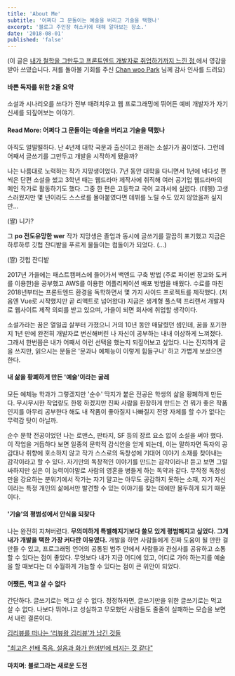 ```yaml
---
title: 'About Me'
subtitle: '어쩌다 그 문돌이는 예술을 버리고 기술을 택했나'
excerpt: '블로그 주인장 허스키에 대해 알아보는 장소.'
date: '2018-08-01'
published: 'false'
---
```


(이 글은
<a href="https://medium.com/@pycraft114/%EB%82%B4%EA%B0%80-%EC%B2%A0%ED%95%99%EC%9D%84-%EA%B7%B8%EB%A7%8C-%EB%91%90%EA%B3%A0-%ED%94%84%EB%A1%A0%ED%8A%B8%EC%97%94%EB%93%9C-%EA%B0%9C%EB%B0%9C%EC%9E%90%EB%A1%9C-%EC%B7%A8%EC%97%85%ED%95%98%EA%B8%B0-%EA%B9%8C%EC%A7%80-%EB%8A%90%EB%82%80%EC%A0%90-cc1cd4bf3603"
   target="_blank">
   내가 철학을 그만두고 프론트엔드 개발자로 취업하기까지 느낀 점
</a>
에서 영감을 받아 쓰였습니다. 저를 돌아볼 기회를 주신
<a href="https://medium.com/@pycraft114" target="_blank">Chan woo Park</a> 님께 감사 인사를 드려요)

#### 바쁜 독자를 위한 2줄 요약

소설과 시나리오를 쓰다가 전부 때려치우고 웹 프로그래밍에 뛰어든 예비 개발자가 자기 신세를 되짚어보는 이야기.

#### Read More: 어쩌다 그 문돌이는 예술을 버리고 기술을 택했나

아직도 얼떨떨하다. 난 4년제 대학 국문과 출신이고 원래는 소설가가 꿈이었다. 그런데 어째서 글쓰기를 그만두고 개발을 시작하게 됐을까?

나는 나름대로 노력하는 작가 지망생이었다. 7년 동안 대학을 다니면서 1년에 네다섯 편씩은 단편 소설을 썼고 3학년 때는 웹드라마 제작사에 취직해 여러 공기업 웹드라마의 메인 작가로 활동하기도 했다.
그중 한 편은 고등학교 국어 교과서에 실렸다. (데헷) 고생스러웠지만 몇 년이라도 스스로를 몰아붙였다면 데뷔를 노릴 수도 있지 않았을까 싶지만...

(짤) 니가?

그 **po 전도유망한 wer** 작가 지망생은 졸업과 동시에 글쓰기를 깔끔히 포기했고 지금은 하루하루 깃헙 잔디밭을 푸르게 물들이는 컴돌이가 되었다. (...)

(짤) 깃헙 잔디밭

2017년 가을에는 패스트캠퍼스에 들어가서 백엔드 구축 방법 (주로 파이썬 장고와 도커를 이용한)을 공부했고 AWS를 이용한 어플리케이션 배포 방법을 배웠다.
수료를 마친 2018년부터는 프론트엔드 환경을 독학하면서 몇 가지 사이드 프로젝트를 제작했다.
(처음엔 Vue로 시작했지만 곧 리액트로 넘어왔다) 지금은 생계형 풀스택 프리랜서 개발자로 웹사이트 제작 의뢰를 받고 있으며, 가을이 되면 회사에 취업할 생각이다.

소설가라는 꿈은 열일곱 살부터 가졌으니 거의 10년 동안 매달렸던 셈인데, 꿈을 포기한 지 1년 만에 완전히 개발자로 변신해버린 나 자신이 공부하는 내내 이상하게 느껴졌다.
그래서 한번쯤은 내가 어째서 이런 선택을 했는지 되짚어보고 싶었다. 나는 진지하게 글을 쓰지만, 읽으시는 분들은 '문과나 예체능이 이렇게 힘들구나' 하고 가볍게 보셨으면 한다.

#### 내 삶을 황폐하게 만든 '예술'이라는 굴레

모든 예체능 학과가 그렇겠지만 '순수' 딱지가 붙은 전공은 학생의 삶을 황폐하게 만든다.
무시무시한 작업량도 한몫 하겠지만 진짜 사람을 환장하게 만드는 건 뭐가 좋은 작품인지를 아무리 공부한다 해도 내 작품이 좋아질지 나빠질지 전망 자체를 할 수가 없다는 무력감 탓이 아닐까.

순수 문학 전공이었던 나는 로맨스, 판타지, SF 등의 장르 요소 없이 소설을 써야 했다.
이 작업을 거듭하다 보면 일종의 문학적 감식안을 얻게 되는데, 이는 말하자면 독자의 공감대나 취향에 호소하지 않고 작가 스스로의 독창성에 기대어 이야기 소재를 찾아내는 감각이라고 할 수 있다.
자기만의 독창적인 이야기를 만드는 감각이라니! 듣고 보면 그럴싸하지만 실은 이 능력이야말로 사람의 영혼을 병들게 하는 독약과 같다.
무작정 독창성만을 강요하는 분위기에서 작가는 자기 말고는 아무도 공감하지 못하는 소재, 자기 자신이라는 특정 개인의 삶에서만 발견할 수 있는 이야기를 찾는 데에만 몰두하게 되기 때문이다.

#### '기술'의 평범성에서 안식을 되찾다

나는 완전히 지쳐버렸다. **무의미하게 특별해지기보다 쓸모 있게 평범해지고 싶었다. 그게 내가 개발을 택한 가장 커다란 이유였다.**
개발을 하면 사람들에게 진짜 도움이 될 만한 걸 만들 수 있고, 프로그래밍 언어의 공통된 범주 안에서 사람들과 관심사를 공유하고 소통할 수 있다는 점이 좋았다.
무엇보다 내가 지금 어디에 있고, 어디로 가야 하는지를 예술을 할 때보다는 더 수월하게 가늠할 수 있다는 점이 큰 위안이 되었다.

#### 어쨌든, 먹고 살 수 없다

간단하다. 글쓰기로는 먹고 살 수 없다. 정정하자면, 글쓰기만을 위한 글쓰기로는 먹고 살 수 없다. 나보다 뛰어나고 성실하고 무모했던 사람들도 줄줄이 실패하는 모습을 보면서 내린 결론이다.

<a href="http://www.bloter.net/archives/314841" target="_blank">김리뷰를 떠나는 ‘리뷰왕 김리뷰’가 남긴 것들</a>

<a href="http://www.pressian.com/news/article.html?no=103394" target="_blank">"최고은 선배 죽음, 설움과 화가 한꺼번에 터지는 것 같다"</a>

#### 마치며: 블로그라는 새로운 도전



